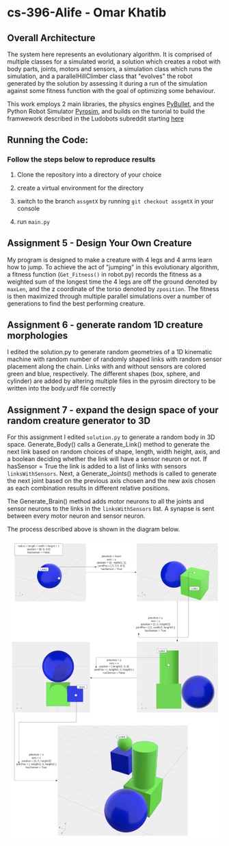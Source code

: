 # cs-396-Alife - Omar Khatib

## Overall Architecture

The system here represents an evolutionary algorithm. It is comprised of multiple classes for a simulated world, a solution which creates a robot with body parts, joints, motors and sensors, a simulation class which runs the simulation, and a parallelHillClimber class that "evolves" the robot generated by the solution by assessing it during a run of the simulation against some fitness function with the goal of optimizing some behaviour.

This work employs 2 main libraries, the physics engines [PyBullet](https://pybullet.org/wordpress/), and the Python Robot Simulator [Pyrosim](https://github.com/jbongard/pyrosim), and builds on the turorial to build the framwework described in the Ludobots subreddit starting [here](https://www.reddit.com/r/ludobots/wiki/installation/)

## Running the Code:
### Follow the steps below to reproduce results

1. Clone the repository into a directory of your choice

2. create a virtual environment for the directory 

3. switch to the branch `assgmtX` by running `git checkout assgmtX` in your console

4. run `main.py`


## Assignment 5 - Design Your Own Creature

My program is designed to make a creature with 4 legs and 4 arms learn how to jump. To achieve the act of "jumping" in this evolutionary algorithm, a fitness function (`Get_Fitness()` in robot.py) records the fitness as a weighted sum of the longest time the 4 legs are off the ground denoted by `maxLen`, and the z coordinate of the torso denoted by `zposition`. 
The fitness is then maximized through multiple parallel simulations over a number of generations to find the best performing creature. 

## Assignment 6 - generate random 1D creature morphologies

I edited the solution.py to generate random geometries of a 1D kinematic machine with random number of randomly shaped links with random sensor placement along the chain. Links with and without sensors are colored green and blue, respectively. The different shapes (box, sphere, and cylinder) are added by altering multiple files in the pyrosim directory to be written into the body.urdf file correctly

## Assignment 7 - expand the design space of your random creature generator to 3D

For this assignment I edited `solution.py` to generate a random body in 3D space. Generate_Body() calls a Generate_Link() method to generate the next link based on random choices of shape, length, width height, axis, and a boolean deciding whether the link will have a sensor neuron or not. If hasSensor = True the link is added to a list of links with sensors `linksWithSensors`. Next, a Generate_Joints() methods is called to generate the next joint based on the previous axis chosen and the new axis chosen as each combination results in different relative positions.  

The Generate_Brain() method adds motor neurons to all the joints and sensor neurons to the links in the `linksWithSensors` list. A synapse is sent between every motor neuron and sensor neuron.

The process described above is shown in the diagram below. 

![diagram showing process of generating a random body link by link](assignment-7-cs-396-alife-diagram.png)






